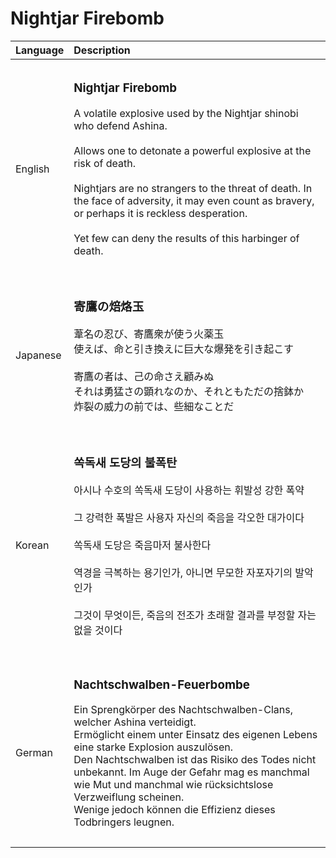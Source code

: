 # Nightjar Firebomb

| Language | Description |
| :------- | :---------- |
|||
| English | <h3>**Nightjar Firebomb**</h3>A volatile explosive used by the Nightjar shinobi who defend Ashina.<br><br>Allows one to detonate a powerful explosive at the risk of death.<br><br>Nightjars are no strangers to the threat of death. In the face of adversity, it may even count as bravery, or perhaps it is reckless desperation.<br><br>Yet few can deny the results of this harbinger of death.<h3> |
|||
| Japanese | <h3>**寄鷹の焙烙玉**</h3>葦名の忍び、寄鷹衆が使う火薬玉<br>使えば、命と引き換えに巨大な爆発を引き起こす<br><br>寄鷹の者は、己の命さえ顧みぬ<br>それは勇猛さの顕れなのか、それともただの捨鉢か<br>炸裂の威力の前では、些細なことだ<h3> |
|||
| Korean | <h3>**쏙독새 도당의 불폭탄**</h3>아시나 수호의 쏙독새 도당이 사용하는 휘발성 강한 폭약<br><br>그 강력한 폭발은 사용자 자신의 죽음을 각오한 대가이다<br><br>쏙독새 도당은 죽음마저 불사한다<br><br>역경을 극복하는 용기인가, 아니면 무모한 자포자기의 발악인가<br><br>그것이 무엇이든, 죽음의 전조가 초래할 결과를 부정할 자는 없을 것이다<h3> |
|||
| German | <h3>Nachtschwalben-Feuerbombe</h3>Ein Sprengkörper des Nachtschwalben-Clans, welcher Ashina verteidigt.<br>Ermöglicht einem unter Einsatz des eigenen Lebens eine starke Explosion auszulösen.<br>Den Nachtschwalben ist das Risiko des Todes nicht unbekannt. Im Auge der Gefahr mag es manchmal wie Mut und manchmal wie rücksichtslose Verzweiflung scheinen.<br>Wenige jedoch können die Effizienz dieses Todbringers leugnen.<h3> |